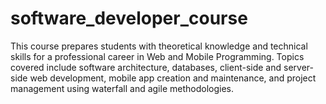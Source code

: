 # software_developer_course
This course prepares students with theoretical knowledge and technical skills for a professional career in Web and Mobile Programming. Topics covered include software architecture, databases, client-side and server-side web development, mobile app creation and maintenance, and project management using waterfall and agile methodologies.
